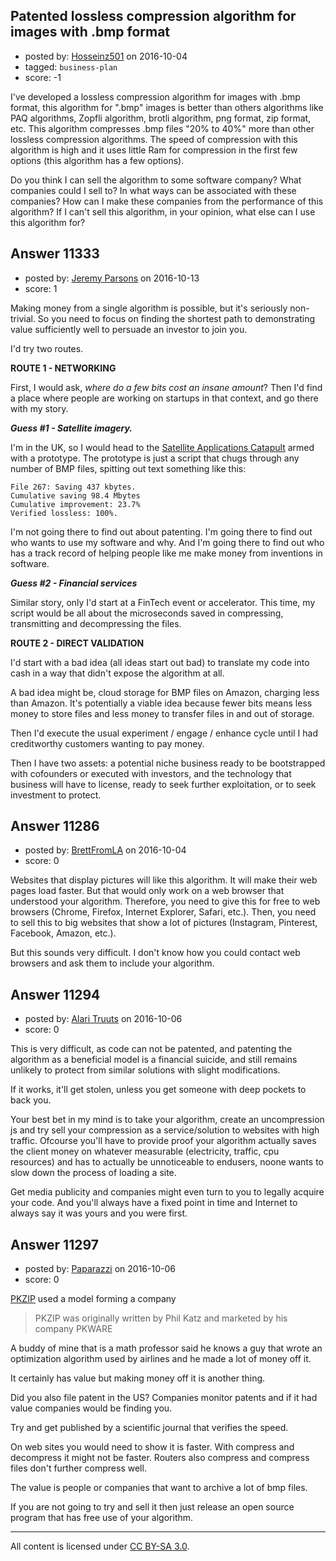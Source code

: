 ## Patented lossless compression algorithm for images with .bmp format

- posted by: [Hosseinz501](https://stackexchange.com/users/9322918/hosseinz501) on 2016-10-04
- tagged: `business-plan`
- score: -1

I've developed a lossless compression algorithm for images with .bmp format, this algorithm for ".bmp" images is better than others algorithms like PAQ algorithms, Zopfli algorithm, brotli algorithm, png format, zip format, etc. This algorithm compresses .bmp files "20% to 40%" more than other lossless compression algorithms. The speed of compression with this algorithm is high and it uses little Ram for compression in the first few options (this algorithm has a few options).

Do you think I can sell the algorithm to some software company? What companies could I sell to? In what ways can be associated with these companies? How can I make these companies from the performance of this algorithm? If I can't sell this algorithm, in your opinion, what else can I use this algorithm for?


## Answer 11333

- posted by: [Jeremy Parsons](https://stackexchange.com/users/497810/jeremy-parsons) on 2016-10-13
- score: 1

<p>Making money from a single algorithm is possible, but it's seriously non-trivial. So you need to focus on finding the shortest path to demonstrating value sufficiently well to persuade an investor to join you.</p>

<p>I'd try two routes.</p>

<p><strong>ROUTE 1 - NETWORKING</strong></p>

<p>First, I would ask, <em>where do a few bits cost an insane amount</em>? Then I'd find a place where people are working on startups in that context, and go there with my story.</p>

<p><strong><em>Guess #1 - Satellite imagery.</em></strong> </p>

<p>I'm in the UK, so I would head to the <a href="http://sa.catapult.org.uk" rel="nofollow">Satellite Applications Catapult</a> armed with a prototype. The prototype is just a script that chugs through any number of BMP files, spitting out text something like this:</p>

<pre><code>File 267: Saving 437 kbytes.
Cumulative saving 98.4 Mbytes 
Cumulative improvement: 23.7%
Verified lossless: 100%.
</code></pre>

<p>I'm not going there to find out about patenting. I'm going there to find out who wants to use my software and why. And I'm going there to find out who has a track record of helping people like me make money from inventions in software.</p>

<p><strong><em>Guess #2 - Financial services</em></strong></p>

<p>Similar story, only I'd start at a FinTech event or accelerator. This time, my script would be all about the microseconds saved in compressing, transmitting and decompressing the files.</p>

<p><strong>ROUTE 2 - DIRECT VALIDATION</strong></p>

<p>I'd start with a bad idea (all ideas start out bad) to translate my code into cash in a way that didn't expose the algorithm at all.</p>

<p>A bad idea might be, cloud storage for BMP files on Amazon, charging less than Amazon. It's potentially a viable idea because fewer bits means less money to store files and less money to transfer files in and out of storage.</p>

<p>Then I'd execute the usual experiment / engage / enhance cycle until I had creditworthy customers wanting to pay money.</p>

<p>Then I have two assets: a potential niche business ready to be bootstrapped with cofounders or executed with investors, and the technology that business will have to license, ready to seek further exploitation, or to seek investment to protect.</p>



## Answer 11286

- posted by: [BrettFromLA](https://stackexchange.com/users/2813127/brettfromla) on 2016-10-04
- score: 0

Websites that display pictures will like this algorithm. It will make their web pages load faster. But that would only work on a web browser that understood your algorithm. Therefore, you need to give this for free to web browsers (Chrome, Firefox, Internet Explorer, Safari, etc.). Then, you need to sell this to big websites that show a lot of pictures (Instagram, Pinterest, Facebook, Amazon, etc.).

But this sounds very difficult. I don't know how you could contact web browsers and ask them to include your algorithm.


## Answer 11294

- posted by: [Alari Truuts](https://stackexchange.com/users/5357302/alari-truuts) on 2016-10-06
- score: 0

This is very difficult, as code can not be patented, and patenting the algorithm as a beneficial model is a financial suicide, and still remains unlikely to protect from similar solutions with slight modifications.

If it works, it'll get stolen, unless you get someone with deep pockets to back you.

Your best bet in my mind is to take your algorithm, create an uncompression js and try sell your compression as a service/solution to websites with high traffic. Ofcourse you'll have to provide proof your algorithm actually saves the client money on whatever measurable (electricity, traffic, cpu resources) and has to actually be unnoticeable to endusers, noone wants to slow down the process of loading a site.

Get media publicity and companies might even turn to you to legally acquire your code. And you'll always have a fixed point in time and Internet to always say it was yours and you were first.


## Answer 11297

- posted by: [Paparazzi](https://stackexchange.com/users/300272/paparazzi) on 2016-10-06
- score: 0

<p><a href="https://en.wikipedia.org/wiki/PKZIP" rel="nofollow">PKZIP</a>  used a model forming a company   </p>

<blockquote>
  <p>PKZIP was originally written by Phil Katz and marketed by his company
  PKWARE</p>
</blockquote>

<p>A buddy of mine that is a math professor said he knows a guy that wrote an optimization algorithm used by airlines and he made a lot of money off it.  </p>

<p>It certainly has value but making money off it is another thing.  </p>

<p>Did you also file patent in the US?  Companies monitor patents and if it had value companies would be finding you.</p>

<p>Try and get published by a scientific journal that verifies the speed.</p>

<p>On web sites you would need to show it is faster.  With compress and decompress it might not be faster. Routers also compress and compress files don't further compress well.</p>

<p>The value is people or companies that want to archive a lot of bmp files.  </p>

<p>If you are not going to try and sell it then just release an open source program that has free use of your algorithm.</p>




---

All content is licensed under [CC BY-SA 3.0](https://creativecommons.org/licenses/by-sa/3.0/).
